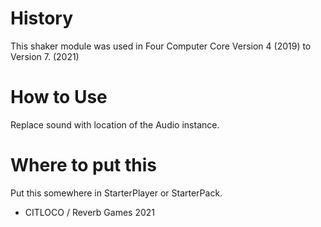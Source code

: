 # History
This shaker module was used in Four Computer Core Version 4 (2019) to Version 7. (2021)
# How to Use
Replace sound with location of the Audio instance.
# Where to put this
Put this somewhere in StarterPlayer or StarterPack.

- CITLOCO / Reverb Games 2021
